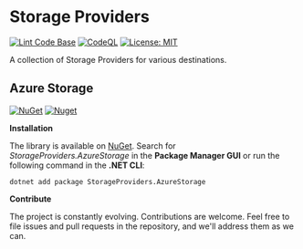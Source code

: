 # Storage Providers

[![Lint Code Base](https://github.com/marcominerva/StorageProviders/actions/workflows/linter.yml/badge.svg)](https://github.com/marcominerva/StorageProviders/actions/workflows/linter.yml)
[![CodeQL](https://github.com/marcominerva/StorageProviders/actions/workflows/github-code-scanning/codeql/badge.svg)](https://github.com/marcominerva/StorageProviders/actions/workflows/github-code-scanning/codeql)
[![License: MIT](https://img.shields.io/badge/License-MIT-yellow.svg)](https://github.com/marcominerva/StorageProviders/blob/master/LICENSE)


A collection of Storage Providers for various destinations.

## Azure Storage

[![NuGet](https://img.shields.io/nuget/v/StorageProviders.AzureStorage.svg?style=flat-square)](https://www.nuget.org/packages/StorageProviders.AzureStorage)
[![Nuget](https://img.shields.io/nuget/dt/StorageProviders.AzureStorage)](https://www.nuget.org/packages/StorageProviders.AzureStorage)

**Installation**

The library is available on [NuGet](https://www.nuget.org/packages/StorageProviders.AzureStorage). Search for *StorageProviders.AzureStorage* in the **Package Manager GUI** or run the following command in the **.NET CLI**:

    dotnet add package StorageProviders.AzureStorage

**Contribute**

The project is constantly evolving. Contributions are welcome. Feel free to file issues and pull requests in the repository, and we'll address them as we can. 
